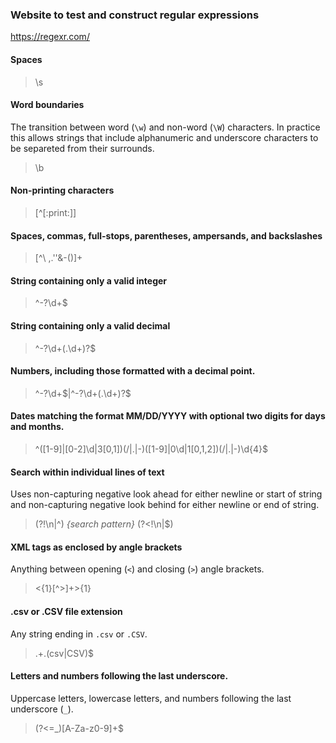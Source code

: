 ### Website to test and construct regular expressions
https://regexr.com/
#### Spaces
> \s
#### Word boundaries
The transition between word (`\w`) and non-word (`\W`) characters. In practice this allows strings that include alphanumeric and underscore characters to be separeted from their surrounds.
> \b
#### Non-printing characters
> [^[:print:]]
#### Spaces, commas, full-stops, parentheses, ampersands, and backslashes
> [^\ \,.''&-()]+
#### String containing only a valid integer
> ^-?\d+$
#### String containing only a valid decimal
> ^-?\d+(.\d+)?$
#### Numbers, including those formatted with a decimal point.
> ^-?\d+$|^-?\d+(.\d+)?$
#### Dates matching the format MM/DD/YYYY with optional two digits for days and months.
> ^([1-9]|[0-2]\d|3[0,1])(\/|\.|-)([1-9]|0\d|1[0,1,2])(\/|\.|-)\d{4}$
#### Search within individual lines of text
Uses non-capturing negative look ahead for either newline or start of string and non-capturing negative look behind for either newline or end of string.
> (?!\n|^)  _{search pattern}_  (?<!\n|$)
#### XML tags as enclosed by angle brackets
Anything between opening (`<`) and closing (`>`) angle brackets.
> <{1}[^>]+>{1}
#### .csv or .CSV file extension
Any string ending in `.csv` or `.CSV`.
> .+\.(csv|CSV)$
>
#### Letters and numbers following the last underscore.
Uppercase letters, lowercase letters, and numbers following the last underscore (`_`).
> (?<=\_)[A-Za-z0-9]+$
>
